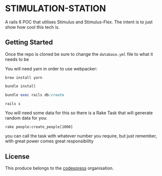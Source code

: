 # STIMULATION-STATION

A rails 6 POC that utilises Stimulus and Stimulus-Flex.
The intent is to just show how cool this tech is.

## Getting Started

Once the repo is cloned be sure to change the `database.yml` file to what it needs to be

You will need yarn in order to use webpacker:

```
brew install yarn
```

```ruby
bundle install

bundle exec rails db:create

rails s
```

You will need some data for this so there is a Rake Task that will generate random data for you:

```
rake people:create_people[1000]
```
you can call the task with whatever number you require, but just remember, with great power comes great responsibility


## License

This produce belongs to the [codexpress](https://www.codexpress.co) organisation.
